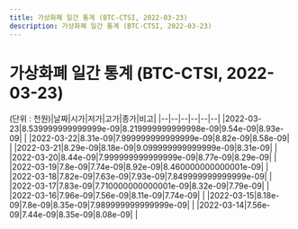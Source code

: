 ```yaml
---
title: 가상화폐 일간 통계 (BTC-CTSI, 2022-03-23)
description: 가상화폐 일간 통계 (BTC-CTSI, 2022-03-23)
---
```


가상화폐 일간 통계 (BTC-CTSI, 2022-03-23)
===

(단위 : 천원)|날짜|시가|저가|고가|종가|비고|
|--|--|--|--|--|--|
|2022-03-23|8.539999999999999e-09|8.219999999999998e-09|9.54e-09|8.93e-09|    |
|2022-03-22|8.31e-09|7.999999999999999e-09|8.82e-09|8.58e-09|    |
|2022-03-21|8.29e-09|8.18e-09|9.099999999999999e-09|8.31e-09|    |
|2022-03-20|8.44e-09|7.999999999999999e-09|8.77e-09|8.29e-09|    |
|2022-03-19|7.8e-09|7.74e-09|8.92e-09|8.460000000000001e-09|    |
|2022-03-18|7.82e-09|7.63e-09|7.93e-09|7.849999999999999e-09|    |
|2022-03-17|7.83e-09|7.710000000000001e-09|8.32e-09|7.79e-09|    |
|2022-03-16|7.96e-09|7.56e-09|8.11e-09|7.74e-09|    |
|2022-03-15|8.18e-09|7.8e-09|8.35e-09|7.989999999999999e-09|    |
|2022-03-14|7.56e-09|7.44e-09|8.35e-09|8.08e-09|    |
